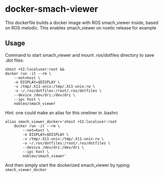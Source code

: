 # docker-smach-viewer

This dockerfile builds a docker image with ROS smach_viewer inside, based on ROS melodic.
This enables smach_viewer on noetic release for example

## Usage
Command to start smach_viewer and mount .ros/dotfiles directory to save .dot files:

```
xhost +SI:localuser:root &&
docker run -it --rm \
    --net=host \
    -e DISPLAY=$DISPLAY \
    -v /tmp/.X11-unix:/tmp/.X11-unix:rw \
    -v ~/.ros/dotfiles:/root/.ros/dotfiles \
    --device /dev/dri:/dev/dri \
    --ipc host \
    nobleo/smach_viewer
```

Hint: one could make an alias for this oneliner in .bashrc
```
alias smach_viewer_docker='xhost +SI:localuser:root
    docker run -it --rm \
        --net=host \
        -e DISPLAY=$DISPLAY \
        -v /tmp/.X11-unix:/tmp/.X11-unix:rw \
        -v ~/.ros/dotfiles:/root/.ros/dotfiles \
        --device /dev/dri:/dev/dri \
        --ipc host \
        nobleo/smach_viewer'
```
And then simply start the dockerized smach_viewer by typing:
````smach_viewer_docker````
